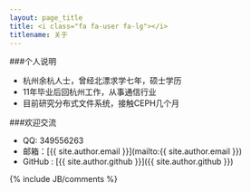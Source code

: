 ```yaml
---
layout: page_title
title: <i class="fa fa-user fa-lg"></i>
titlename: 关于
---
```


###个人说明

* 杭州余杭人士，曾经北漂求学七年，硕士学历
* 11年毕业后回杭州工作，从事通信行业
* 目前研究分布式文件系统，接触CEPH几个月

###欢迎交流
* QQ: 349556263
* 邮箱：[{{ site.author.email }}](mailto:{{ site.author.email }})
* GitHub : [{{ site.author.github }}]({{ site.author.github }})

{% include JB/comments %}